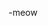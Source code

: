 -meow

<!---
CatboiiTheCatboy/CatboiiTheCatboy is a ✨ special ✨ repository because its `README.md` (this file) appears on your GitHub profile.
You can click the Preview link to take a look at your changes.
--->
